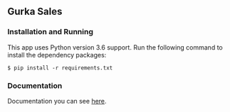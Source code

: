 ## Gurka Sales


### Installation and Running

This app uses Python version 3.6 support. Run the following command to install the dependency packages:

```
$ pip install -r requirements.txt
```

### Documentation

Documentation you can see [here](https://github.com/yanwarsolah/gurka-sales/wiki).


